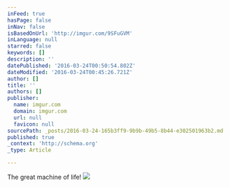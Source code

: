 ```yaml
---
inFeed: true
hasPage: false
inNav: false
isBasedOnUrl: 'http://imgur.com/9SFuGVM'
inLanguage: null
starred: false
keywords: []
description: ''
datePublished: '2016-03-24T00:50:54.802Z'
dateModified: '2016-03-24T00:45:26.721Z'
author: []
title: ''
authors: []
publisher:
  name: imgur.com
  domain: imgur.com
  url: null
  favicon: null
sourcePath: _posts/2016-03-24-165b3ff9-9b9b-49b5-8b44-e302501963b2.md
published: true
_context: 'http://schema.org'
_type: Article

---
```

The great machine of life!
![](http://i.imgur.com/9SFuGVM.jpg)